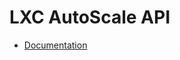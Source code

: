 # LXC AutoScale API

- [Documentation](https://github.com/fabriziosalmi/proxmox-lxc-autoscale/blob/main/docs/lxc_autoscale_api/README.md)
